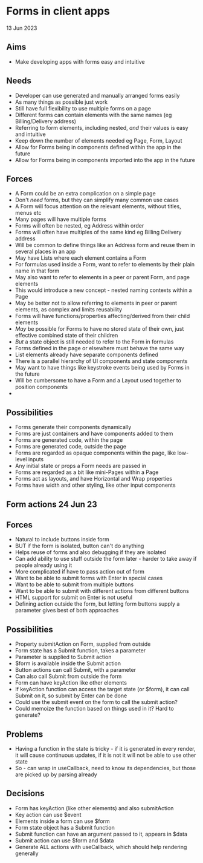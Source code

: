 Forms in client apps
====================

13 Jun 2023

Aims
----

- Make developing apps with forms easy and intuitive

Needs
-----

- Developer can use generated and manually arranged forms easily
- As many things as possible just work
- Still have full flexibility to use multiple forms on a page
- Different forms can contain elements with the same names (eg Billing/Delivery address)
- Referring to form elements, including nested, _and_ their values is easy and intuitive
- Keep down the number of elements needed eg Page, Form, Layout
- Allow for Forms being in components defined within the app in the future
- Allow for Forms being in components imported into the app in the future

Forces
------

- A Form could be an extra complication on a simple page
- Don't _need_ forms, but they can simplify many common use cases
- A Form will focus attention on the relevant elements, without titles, menus etc
- Many pages will have multiple forms
- Forms will often be nested, eg Address within order
- Forms will often have multiples of the same kind eg Billing Delivery address
- Will be common to define things like an Address form and reuse them in several places in an app
- May have Lists where each element contains a Form
- For formulas used inside a Form, want to refer to elements by their plain name in that form
- May also want to refer to elements in a peer or parent Form, and page elements
- This would introduce a new concept - nested naming contexts within a Page
- May be better not to allow referring to elements in peer or parent elements, as complex and limits reusability
- Forms will have functions/properties affecting/derived from their child elements
- _May_ be possible for Forms to have no stored state of their own, just effective combined state of their children
- _But_ a state object is still needed to refer to the Form in formulas
- Forms defined in the page or elsewhere must behave the same way
- List elements already have separate components defined
- There is a parallel hierarchy of UI components and state components
- May want to have things like keystroke events being used by Forms in the future
- Will be cumbersome to have a Form and a Layout used together to position components
- 

Possibilities
-------------

- Forms generate their components dynamically
- Forms are just containers and have components added to them
- Forms are generated code, within the page
- Forms are generated code, outside the page
- Forms are regarded as opaque components within the page, like low-level inputs
- Any initial state or props a Form needs are passed in
- Forms are regarded as a bit like mini-Pages within a Page
- Forms act as layouts, and have Horizontal and Wrap properties
- Forms have width and other styling, like other input components

Form actions 24 Jun 23
------------

Forces
------

- Natural to include buttons inside form
- BUT if the form is isolated, button can't do anything
- Helps reuse of forms and also debugging if they are isolated
- Can add ability to use stuff outside the form later - harder to take away if people already using it
- More complicated if have to pass action out of form
- Want to be able to submit forms with Enter in special cases
- Want to be able to submit from multiple buttons
- Want to be able to submit with different actions from different buttons
- HTML support for submit on Enter is not useful
- Defining action outside the form, but letting form buttons supply a parameter gives best of both approaches

Possibilities
-------------

- Property submitAction on Form, supplied from outside
- Form state has a Submit function, takes a parameter
- Parameter is supplied to Submit action
- $form is available inside the Submit action
- Button actions can call Submit, with a parameter
- Can also call Submit from outside the form
- Form can have keyAction like other elements
- If keyAction function can access the target state (or $form), it can call Submit on it, so submit by Enter can be done
- Could use the submit event on the form to call the submit action?
- Could memoize the function based on things used in it?  Hard to generate?

Problems
--------

- Having a function in the state is tricky - if it is generated in every render, it will cause continuous updates, if it is not it will not be able to use other state
- So - can wrap in useCallback, need to know its dependencies, but those are picked up by parsing already

Decisions
---------

- Form has keyAction (like other elements) and also submitAction
- Key action can use $event
- Elements inside a form can use $form
- Form state object has a Submit function
- Submit function can have an argument passed to it, appears in $data
- Submit action can use $form and $data
- Generate ALL actions with useCallback, which should help rendering generally


